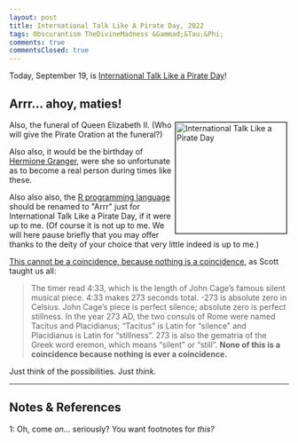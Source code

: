 ```yaml
---
layout: post
title: International Talk Like A Pirate Day, 2022 
tags: Obscurantism TheDivineMadness &Gammad;&Tau;&Phi;
comments: true
commentsClosed: true
---
```


Today, September 19, is [International Talk Like a Pirate Day](https://en.wikipedia.org/wiki/International_Talk_Like_a_Pirate_Day)!  


## Arrr&hellip; ahoy, maties!  

<img src="{{ site.baseurl }}/images/Talk_Like_a_Pirate_Day.png" width="200" height="200" alt="International Talk Like a Pirate Day" title="International Talk Like a Pirate Day" style="float: right; margin: 3px 3px 3px 3px; border: 1px solid #000000;">
Also, the funeral of Queen Elizabeth II.  (Who will give the Pirate Oration at the funeral?)  

Also also, it would be the birthday of
[Hermione Granger](https://en.wikipedia.org/wiki/Hermione_Granger),
were she so unfortunate as to become a real person during times like these.  

Also also also, the [R programming language](https://www.r-project.org/) should be renamed
to "Arrr" just for International Talk Like a Pirate Day, if it were up to me.  (Of course
it is not up to me.  We will here pause briefly that you may offer thanks to the deity of
your choice that very little indeed is up to me.)  

[This cannot be a coincidence, because nothing is a coincidence](https://unsongbook.com/),
as Scott taught us all:

> The timer read 4:33, which is the length of John Cage’s famous silent musical
> piece. 4:33 makes 273 seconds total. -273 is absolute zero in Celsius. John Cage’s piece
> is perfect silence; absolute zero is perfect stillness. In the year 273 AD, the two
> consuls of Rome were named Tacitus and Placidianus; “Tacitus” is Latin for “silence” and
> Placidianus is Latin for “stillness”. 273 is also the gematria of the Greek word eremon,
> which means “silent” or “still”. __None of this is a coincidence because nothing is ever a
> coincidence.__  

Just think of the possibilities.  Just _think._  

---

## Notes &amp; References  

<!--
<sup id="fn1a">[[1]](#fn1)</sup>

<a id="fn1">1</a>: ***, ["***"](***), *** [↩](#fn1a)  

<a href="{{ site.baseurl }}/images/***">
  <img src="{{ site.baseurl }}/images/***" width="400" height="***" alt="***" title="***" style="float: right; margin: 3px 3px 3px 3px; border: 1px solid #000000;">
</a>

<iframe width="400" height="224" src="***" allow="accelerometer; encrypted-media; gyroscope; picture-in-picture" allowfullscreen style="float: right; margin: 3px 3px 3px 3px; border: 1px solid #000000;"></iframe>
-->

<a id="fn1">1</a>: Oh, come _on_&hellip; seriously?  You want footnotes for _this?_  
